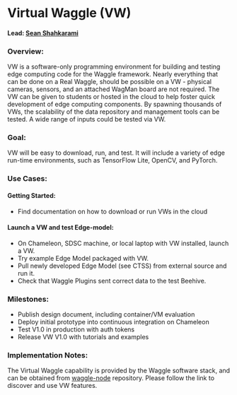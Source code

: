 # Virtual Waggle (VW)

#### Lead: [Sean Shahkarami](mailto:sshahkarami@uchicago.edu)

### Overview:
VW is a software-only programming environment for building and testing edge computing code for the Waggle framework.  Nearly everything that can be done on a Real Waggle, should be possible on a VW - physical cameras, sensors, and an attached WagMan board are not required.  The VW can be given to students or hosted in the cloud to help foster quick development of edge computing components.  By spawning thousands of VWs, the scalability of the data repository and management tools can be tested.  A wide range of inputs could be tested via VW.

### Goal:
VW will be easy to download, run, and test.  It will include a variety of edge run-time environments, such as TensorFlow Lite, OpenCV, and PyTorch.

### Use Cases:
#### Getting Started:
* Find documentation on how to download or run VWs in the cloud
#### Launch a VW and test Edge-model:
* On Chameleon, SDSC machine, or local laptop with VW installed, launch a VW.
* Try example Edge Model packaged with VW.
* Pull newly developed Edge Model (see CTSS) from external source and run it.
* Check that Waggle Plugins sent correct data to the test Beehive.

### Milestones:
* Publish design document, including container/VM evaluation
* Deploy initial prototype into continuous integration on Chameleon
* Test V1.0 in production with auth tokens
* Release VW V1.0 with tutorials and examples

### Implementation Notes:
The Virtual Waggle capability is provided by the Waggle software stack, and can be obtained from [waggle-node](https://github.com/waggle-sensor/waggle-node) repository. Please follow the link to discover and use VW features. 
